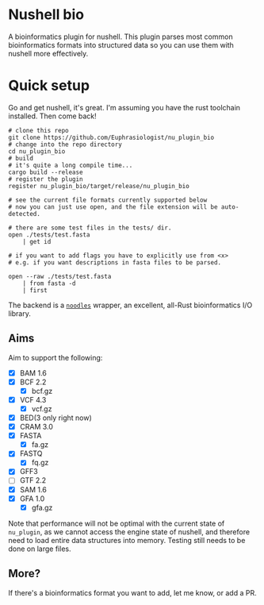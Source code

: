 # Nushell bio

A bioinformatics plugin for nushell. This plugin parses most common bioinformatics formats into structured data so you can use them with nushell more effectively.

# Quick setup

Go and get nushell, it's great. I'm assuming you have the rust toolchain installed. Then come back!

```nu
# clone this repo
git clone https://github.com/Euphrasiologist/nu_plugin_bio
# change into the repo directory
cd nu_plugin_bio
# build
# it's quite a long compile time...
cargo build --release
# register the plugin
register nu_plugin_bio/target/release/nu_plugin_bio

# see the current file formats currently supported below
# now you can just use open, and the file extension will be auto-detected.

# there are some test files in the tests/ dir.
open ./tests/test.fasta
    | get id

# if you want to add flags you have to explicitly use from <x>
# e.g. if you want descriptions in fasta files to be parsed.

open --raw ./tests/test.fasta 
    | from fasta -d
    | first
```

The backend is a <a href="https://github.com/zaeleus/noodles/">`noodles`</a> wrapper, an excellent, all-Rust bioinformatics I/O library.

## Aims

Aim to support the following:
- [x] BAM 1.6
- [x] BCF 2.2
  - [x] bcf.gz 
- [x] VCF 4.3
  - [x] vcf.gz
- [x] BED(3 only right now)
- [x] CRAM 3.0
- [x] FASTA
  - [x] fa.gz 
- [x] FASTQ
  - [x] fq.gz
- [x] GFF3
- [ ] GTF 2.2
- [x] SAM 1.6
- [x] GFA 1.0
  - [x] gfa.gz

Note that performance will not be optimal with the current state of `nu_plugin`, as we cannot access the engine state of nushell, and therefore need to load entire data structures into memory. Testing still needs to be done on large files.

## More?

If there's a bioinformatics format you want to add, let me know, or add a PR.